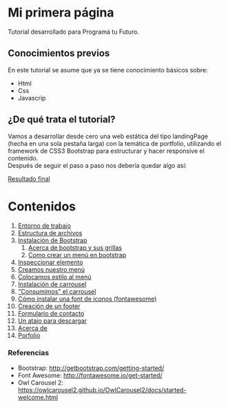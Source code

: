 # Mi primera página
Tutorial desarrollado para Programá tu Futuro. 

## Conocimientos previos
En este tutorial se asume que ya se tiene conocimiento básicos sobre:
- Html
- Css
- Javascrip

## ¿De qué trata el tutorial?
Vamos a desarrollar desde cero una web estática del tipo landingPage (hecha en una sola pestaña larga) con la temática de portfolio, utilizando el framework de CSS3 Bootstrap para estructurar y hacer responsive el contenido.<br />
Después de seguir el paso a paso nos debería quedar algo así:

<a target="_blank" href="http://dacu.com.ar/mi_primera_pagina/">Resultado final</a>


# Contenidos
1.	[Entorno de trabajo](https://fgarciajulia.github.io/mi_primera_pagina/entorno-trabajo)
2.	[Estructura de archivos](https://fgarciajulia.github.io/mi_primera_pagina/estructura-archivos)
3.	[Instalación de Bootstrap](https://fgarciajulia.github.io/mi_primera_pagina/instalacion-bootstrap)
    1.	[Acerca de bootstrap y sus grillas](https://fgarciajulia.github.io/mi_primera_pagina/acerca-bootstrap)
    2.	[Como crear un menú en bootstrap](https://fgarciajulia.github.io/mi_primera_pagina/menu-bootstrap)
4.	[Inspeccionar elemento](https://fgarciajulia.github.io/mi_primera_pagina/inspeccionar-elemento)
5.	[Creamos nuestro menú](https://fgarciajulia.github.io/mi_primera_pagina/creacion-nav)
6.	[Colocamos estilo al menú](https://fgarciajulia.github.io/mi_primera_pagina/estilo-nav)
7.	[Instalación de carrousel](https://fgarciajulia.github.io/mi_primera_pagina/owlcarousel2)
8.	["Consumimos" el carrousel](https://fgarciajulia.github.io/mi_primera_pagina/consumo-carrusel)
9.	[Cómo instalar una font de iconos (fontawesome)](https://fgarciajulia.github.io/mi_primera_pagina/fontawesome)
10.	[Creación de un footer](https://fgarciajulia.github.io/mi_primera_pagina/footer)
11.	[Formulario de contacto](https://fgarciajulia.github.io/mi_primera_pagina/formulario-contacto)
12.	[Un atajo para descargar](https://fgarciajulia.github.io/mi_primera_pagina/atajo)
13.	[Acerca de](https://fgarciajulia.github.io/mi_primera_pagina/acerca-de)
13.	[Porfolio](https://fgarciajulia.github.io/mi_primera_pagina/porfolio)

### Referencias

- Bootstrap: <a target="_blank" href="http://getbootstrap.com/getting-started/">http://getbootstrap.com/getting-started/</a> <br />
- Font Awesome: <a target="_blank" href="http://fontawesome.io/get-started/">http://fontawesome.io/get-started/</a> <br />
- Owl Carousel 2: <a target="_blank" href="https://owlcarousel2.github.io/OwlCarousel2/docs/started-welcome.html">https://owlcarousel2.github.io/OwlCarousel2/docs/started-welcome.html</a> <br />